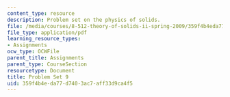 ```yaml
---
content_type: resource
description: Problem set on the physics of solids.
file: /media/courses/8-512-theory-of-solids-ii-spring-2009/359f4b4eda77d7403ac7aff33d9ca4f5_MIT8_512s09_2004_pset09.pdf
file_type: application/pdf
learning_resource_types:
- Assignments
ocw_type: OCWFile
parent_title: Assignments
parent_type: CourseSection
resourcetype: Document
title: Problem Set 9
uid: 359f4b4e-da77-d740-3ac7-aff33d9ca4f5
---
```

